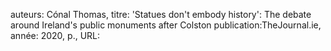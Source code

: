 auteurs: Cónal Thomas, 
titre: 'Statues don't embody history': The debate around Ireland's public monuments after Colston
publication:TheJournal.ie, 
année: 2020, 
p.,
URL: 

